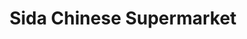 ---
title: "Sida Chinese Supermarket"
url: /liverpool/sida-chinese-supermarket-bold-street/
shop: supermarket
---